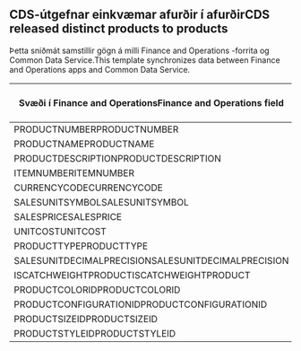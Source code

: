 ## <a name="cds-released-distinct-products-to-products"></a><span data-ttu-id="f6ac9-101">CDS-útgefnar einkvæmar afurðir í afurðir</span><span class="sxs-lookup"><span data-stu-id="f6ac9-101">CDS released distinct products to products</span></span>

<span data-ttu-id="f6ac9-102">Þetta sniðmát samstillir gögn á milli Finance and Operations -forrita og Common Data Service.</span><span class="sxs-lookup"><span data-stu-id="f6ac9-102">This template synchronizes data between Finance and Operations apps and Common Data Service.</span></span>

<span data-ttu-id="f6ac9-103">Svæði í Finance and Operations</span><span class="sxs-lookup"><span data-stu-id="f6ac9-103">Finance and Operations field</span></span> | <span data-ttu-id="f6ac9-104">Gerð vörpunar</span><span class="sxs-lookup"><span data-stu-id="f6ac9-104">Map type</span></span> | <span data-ttu-id="f6ac9-105">Annar Dynamics 365 reitur</span><span class="sxs-lookup"><span data-stu-id="f6ac9-105">Other Dynamics 365 field</span></span> | <span data-ttu-id="f6ac9-106">Sjálfgildi</span><span class="sxs-lookup"><span data-stu-id="f6ac9-106">Default value</span></span>
---|---|---|---
<span data-ttu-id="f6ac9-107">PRODUCTNUMBER</span><span class="sxs-lookup"><span data-stu-id="f6ac9-107">PRODUCTNUMBER</span></span> | >> | <span data-ttu-id="f6ac9-108">msdyn_productnumber</span><span class="sxs-lookup"><span data-stu-id="f6ac9-108">msdyn_productnumber</span></span> | 
<span data-ttu-id="f6ac9-109">PRODUCTNAME</span><span class="sxs-lookup"><span data-stu-id="f6ac9-109">PRODUCTNAME</span></span> | >> | <span data-ttu-id="f6ac9-110">heiti</span><span class="sxs-lookup"><span data-stu-id="f6ac9-110">name</span></span> | 
<span data-ttu-id="f6ac9-111">PRODUCTDESCRIPTION</span><span class="sxs-lookup"><span data-stu-id="f6ac9-111">PRODUCTDESCRIPTION</span></span> | >> | <span data-ttu-id="f6ac9-112">lýsing</span><span class="sxs-lookup"><span data-stu-id="f6ac9-112">description</span></span> | 
<span data-ttu-id="f6ac9-113">ITEMNUMBER</span><span class="sxs-lookup"><span data-stu-id="f6ac9-113">ITEMNUMBER</span></span> | >> | <span data-ttu-id="f6ac9-114">msdyn_itemnumber</span><span class="sxs-lookup"><span data-stu-id="f6ac9-114">msdyn_itemnumber</span></span> | 
<span data-ttu-id="f6ac9-115">CURRENCYCODE</span><span class="sxs-lookup"><span data-stu-id="f6ac9-115">CURRENCYCODE</span></span> | >> | <span data-ttu-id="f6ac9-116">transactioncurrencyid.isocurrencycode</span><span class="sxs-lookup"><span data-stu-id="f6ac9-116">transactioncurrencyid.isocurrencycode</span></span> | 
<span data-ttu-id="f6ac9-117">SALESUNITSYMBOL</span><span class="sxs-lookup"><span data-stu-id="f6ac9-117">SALESUNITSYMBOL</span></span> | >> | <span data-ttu-id="f6ac9-118">defaultuomid.msdyn_symbol</span><span class="sxs-lookup"><span data-stu-id="f6ac9-118">defaultuomid.msdyn_symbol</span></span> | 
<span data-ttu-id="f6ac9-119">SALESPRICE</span><span class="sxs-lookup"><span data-stu-id="f6ac9-119">SALESPRICE</span></span> | >> | <span data-ttu-id="f6ac9-120">verð</span><span class="sxs-lookup"><span data-stu-id="f6ac9-120">price</span></span> | 
<span data-ttu-id="f6ac9-121">UNITCOST</span><span class="sxs-lookup"><span data-stu-id="f6ac9-121">UNITCOST</span></span> | >> | <span data-ttu-id="f6ac9-122">núverandi kostnaður</span><span class="sxs-lookup"><span data-stu-id="f6ac9-122">currentcost</span></span> | 
<span data-ttu-id="f6ac9-123">PRODUCTTYPE</span><span class="sxs-lookup"><span data-stu-id="f6ac9-123">PRODUCTTYPE</span></span> | >> | <span data-ttu-id="f6ac9-124">producttypecode</span><span class="sxs-lookup"><span data-stu-id="f6ac9-124">producttypecode</span></span> | 
<span data-ttu-id="f6ac9-125">SALESUNITDECIMALPRECISION</span><span class="sxs-lookup"><span data-stu-id="f6ac9-125">SALESUNITDECIMALPRECISION</span></span> | >> | <span data-ttu-id="f6ac9-126">quantitydecimal</span><span class="sxs-lookup"><span data-stu-id="f6ac9-126">quantitydecimal</span></span> | <span data-ttu-id="f6ac9-127">0</span><span class="sxs-lookup"><span data-stu-id="f6ac9-127">0</span></span>
<span data-ttu-id="f6ac9-128">ISCATCHWEIGHTPRODUCT</span><span class="sxs-lookup"><span data-stu-id="f6ac9-128">ISCATCHWEIGHTPRODUCT</span></span> | >> | <span data-ttu-id="f6ac9-129">msdyn_iscatchweight</span><span class="sxs-lookup"><span data-stu-id="f6ac9-129">msdyn_iscatchweight</span></span> | 
<span data-ttu-id="f6ac9-130">PRODUCTCOLORID</span><span class="sxs-lookup"><span data-stu-id="f6ac9-130">PRODUCTCOLORID</span></span> | >> | <span data-ttu-id="f6ac9-131">msdyn_productcolor.msdyn_productcolorname</span><span class="sxs-lookup"><span data-stu-id="f6ac9-131">msdyn_productcolor.msdyn_productcolorname</span></span> | 
<span data-ttu-id="f6ac9-132">PRODUCTCONFIGURATIONID</span><span class="sxs-lookup"><span data-stu-id="f6ac9-132">PRODUCTCONFIGURATIONID</span></span> | >> | <span data-ttu-id="f6ac9-133">msdyn_productconfiguration.msdyn_productconfiguration</span><span class="sxs-lookup"><span data-stu-id="f6ac9-133">msdyn_productconfiguration.msdyn_productconfiguration</span></span> | 
<span data-ttu-id="f6ac9-134">PRODUCTSIZEID</span><span class="sxs-lookup"><span data-stu-id="f6ac9-134">PRODUCTSIZEID</span></span> | >> | <span data-ttu-id="f6ac9-135">msdyn_productsize.msdyn_productsize</span><span class="sxs-lookup"><span data-stu-id="f6ac9-135">msdyn_productsize.msdyn_productsize</span></span> | 
<span data-ttu-id="f6ac9-136">PRODUCTSTYLEID</span><span class="sxs-lookup"><span data-stu-id="f6ac9-136">PRODUCTSTYLEID</span></span> | >> | <span data-ttu-id="f6ac9-137">msdyn_productstyle.msdyn_productstyle</span><span class="sxs-lookup"><span data-stu-id="f6ac9-137">msdyn_productstyle.msdyn_productstyle</span></span> | 
